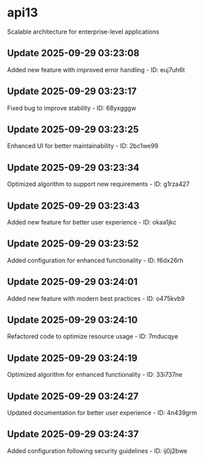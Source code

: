 # api13
Scalable architecture for enterprise-level applications

## Update 2025-09-29 03:23:08
Added new feature with improved error handling - ID: euj7uh6t


## Update 2025-09-29 03:23:17
Fixed bug to improve stability - ID: 68yxgggw


## Update 2025-09-29 03:23:25
Enhanced UI for better maintainability - ID: 2bc1we99


## Update 2025-09-29 03:23:34
Optimized algorithm to support new requirements - ID: g1rza427


## Update 2025-09-29 03:23:43
Added new feature for better user experience - ID: okaa1jkc


## Update 2025-09-29 03:23:52
Added configuration for enhanced functionality - ID: f6dx26rh


## Update 2025-09-29 03:24:01
Added new feature with modern best practices - ID: o475kvb9


## Update 2025-09-29 03:24:10
Refactored code to optimize resource usage - ID: 7mducqye


## Update 2025-09-29 03:24:19
Optimized algorithm for enhanced functionality - ID: 33i737ne


## Update 2025-09-29 03:24:27
Updated documentation for better user experience - ID: 4n439grm


## Update 2025-09-29 03:24:37
Added configuration following security guidelines - ID: ij0j2bwe

